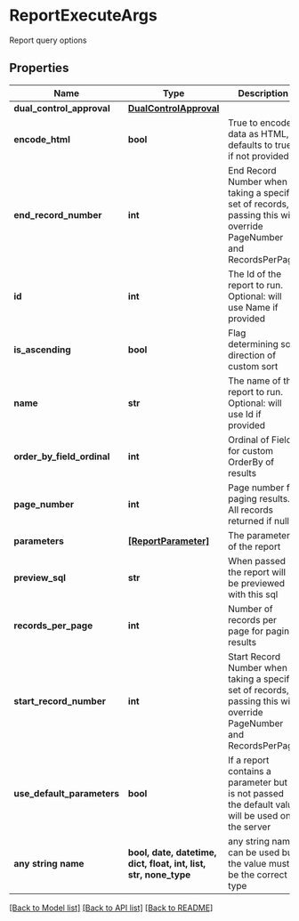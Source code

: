 # ReportExecuteArgs

Report query options

## Properties
Name | Type | Description | Notes
------------ | ------------- | ------------- | -------------
**dual_control_approval** | [**DualControlApproval**](DualControlApproval.md) |  | [optional] 
**encode_html** | **bool** | True to encode data as HTML, defaults to true if not provided | [optional] 
**end_record_number** | **int** | End Record Number when taking a specific set of records, passing this will override PageNumber and RecordsPerPage | [optional] 
**id** | **int** | The Id of the report to run. Optional: will use Name if provided | [optional] 
**is_ascending** | **bool** | Flag determining sort direction of custom sort | [optional] 
**name** | **str** | The name of the report to run. Optional: will use Id if provided | [optional] 
**order_by_field_ordinal** | **int** | Ordinal of Field for custom OrderBy of results | [optional] 
**page_number** | **int** | Page number for paging results. All records returned if null | [optional] 
**parameters** | [**[ReportParameter]**](ReportParameter.md) | The parameters of the report | [optional] 
**preview_sql** | **str** | When passed the report will be previewed with this sql | [optional] 
**records_per_page** | **int** | Number of records per page for paging results | [optional] 
**start_record_number** | **int** | Start Record Number when taking a specific set of records, passing this will override PageNumber and RecordsPerPage | [optional] 
**use_default_parameters** | **bool** | If a report contains a parameter but it is not passed the default value will be used on the server | [optional] 
**any string name** | **bool, date, datetime, dict, float, int, list, str, none_type** | any string name can be used but the value must be the correct type | [optional]

[[Back to Model list]](../README.md#documentation-for-models) [[Back to API list]](../README.md#documentation-for-api-endpoints) [[Back to README]](../README.md)


